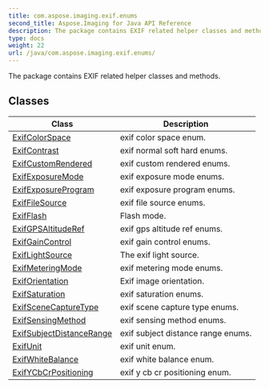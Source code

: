 ```yaml
---
title: com.aspose.imaging.exif.enums
second_title: Aspose.Imaging for Java API Reference
description: The package contains EXIF related helper classes and methods.
type: docs
weight: 22
url: /java/com.aspose.imaging.exif.enums/
---
```


The package contains EXIF related helper classes and methods.


## Classes

| Class | Description |
| --- | --- |
| [ExifColorSpace](../com.aspose.imaging.exif.enums/exifcolorspace) | exif color space enum. |
| [ExifContrast](../com.aspose.imaging.exif.enums/exifcontrast) | exif normal soft hard enums. |
| [ExifCustomRendered](../com.aspose.imaging.exif.enums/exifcustomrendered) | exif custom rendered enums. |
| [ExifExposureMode](../com.aspose.imaging.exif.enums/exifexposuremode) | exif exposure mode enums. |
| [ExifExposureProgram](../com.aspose.imaging.exif.enums/exifexposureprogram) | exif exposure program enums. |
| [ExifFileSource](../com.aspose.imaging.exif.enums/exiffilesource) | exif file source enums. |
| [ExifFlash](../com.aspose.imaging.exif.enums/exifflash) | Flash mode. |
| [ExifGPSAltitudeRef](../com.aspose.imaging.exif.enums/exifgpsaltituderef) | exif gps altitude ref enums. |
| [ExifGainControl](../com.aspose.imaging.exif.enums/exifgaincontrol) | exif gain control enums. |
| [ExifLightSource](../com.aspose.imaging.exif.enums/exiflightsource) | The exif light source. |
| [ExifMeteringMode](../com.aspose.imaging.exif.enums/exifmeteringmode) | exif metering mode enums. |
| [ExifOrientation](../com.aspose.imaging.exif.enums/exiforientation) | Exif image orientation. |
| [ExifSaturation](../com.aspose.imaging.exif.enums/exifsaturation) | exif saturation enums. |
| [ExifSceneCaptureType](../com.aspose.imaging.exif.enums/exifscenecapturetype) | exif scene capture type enums. |
| [ExifSensingMethod](../com.aspose.imaging.exif.enums/exifsensingmethod) | exif sensing method enums. |
| [ExifSubjectDistanceRange](../com.aspose.imaging.exif.enums/exifsubjectdistancerange) | exif subject distance range enums. |
| [ExifUnit](../com.aspose.imaging.exif.enums/exifunit) | exif unit enum. |
| [ExifWhiteBalance](../com.aspose.imaging.exif.enums/exifwhitebalance) | exif white balance enum. |
| [ExifYCbCrPositioning](../com.aspose.imaging.exif.enums/exifycbcrpositioning) | exif y cb cr positioning enum. |
